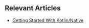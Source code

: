 ## Relevant Articles
- [Getting Started With Kotlin/Native](https://www.baeldung.com/kotlin/native)
